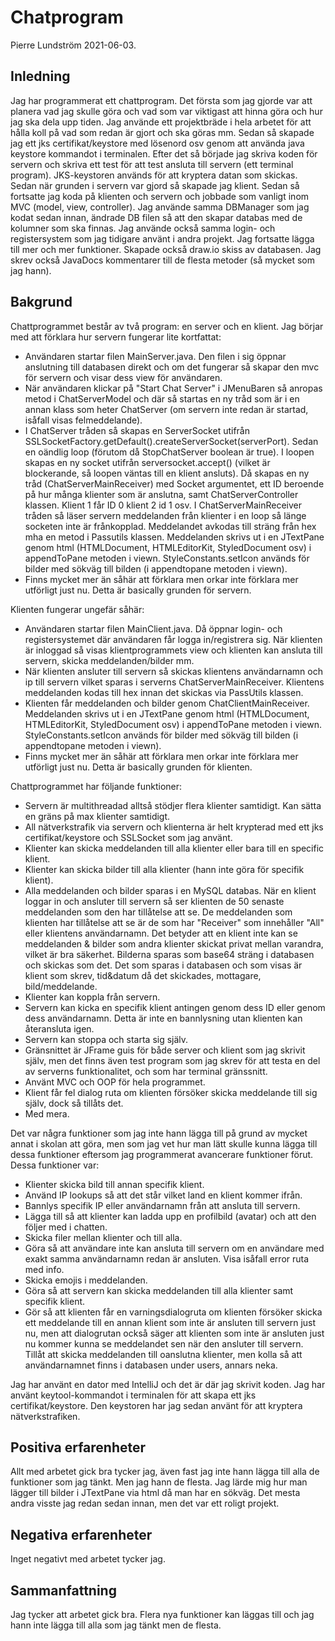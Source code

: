 # Chatprogram

Pierre Lundström 2021-06-03.

## Inledning

Jag har programmerat ett chattprogram. Det första som jag gjorde var att planera vad jag skulle göra och vad som var viktigast att hinna göra och hur jag ska dela upp tiden. Jag använde ett projektbräde i hela arbetet för att hålla koll på vad som redan är gjort och ska göras mm. Sedan så skapade jag ett jks certifikat/keystore med lösenord osv genom att använda java keystore kommandot i terminalen. Efter det så började jag skriva koden för servern och skriva ett test för att test ansluta till servern (ett terminal program). JKS-keystoren används för att kryptera datan som skickas. Sedan när grunden i servern var gjord så skapade jag klient. Sedan så fortsatte jag koda på klienten och servern och jobbade som vanligt inom MVC (model, view, controller). Jag använde samma DBManager som jag kodat sedan innan, ändrade DB filen så att den skapar databas med de kolumner som ska finnas. Jag använde också samma login- och registersystem som jag tidigare använt i andra projekt. Jag fortsatte lägga till mer och mer funktioner. Skapade också draw.io skiss av databasen. Jag skrev också JavaDocs kommentarer till de flesta metoder (så mycket som jag hann).

## Bakgrund

Chattprogrammet består av två program: en server och en klient. Jag börjar med att förklara hur servern fungerar lite kortfattat: 
* Användaren startar filen MainServer.java. Den filen i sig öppnar anslutning till databasen direkt och om det fungerar så skapar den mvc för servern och visar dess view för användaren. 
* När användaren klickar på "Start Chat Server" i JMenuBaren så anropas metod i ChatServerModel och där så startas en ny tråd som är i en annan klass som heter ChatServer (om servern inte redan är startad, isåfall visas felmeddelande).
* I ChatServer tråden så skapas en ServerSocket utifrån SSLSocketFactory.getDefault().createServerSocket(serverPort). Sedan en oändlig loop (förutom då StopChatServer boolean är true). I loopen skapas en ny socket utifrån serversocket.accept() (vilket är blockerande, så loopen väntas till en klient ansluts). Då skapas en ny tråd (ChatServerMainReceiver) med Socket argumentet, ett ID beroende på hur många klienter som är anslutna, samt ChatServerController klassen. Klient 1 får ID 0 klient 2 id 1 osv. I ChatServerMainReceiver tråden så läser servern meddelanden från klienter i en loop så länge socketen inte är frånkopplad. Meddelandet avkodas till sträng från hex mha en metod i Passutils klassen. Meddelanden skrivs ut i en JTextPane genom html (HTMLDocument, HTMLEditorKit, StyledDocument osv) i appendToPane metoden i viewn. StyleConstants.setIcon används för bilder med sökväg till bilden (i appendtopane metoden i viewn).
* Finns mycket mer än såhär att förklara men orkar inte förklara mer utförligt just nu. Detta är basically grunden för servern.

Klienten fungerar ungefär såhär: 
* Användaren startar filen MainClient.java. Då öppnar login- och registersystemet där användaren får logga in/registrera sig. När klienten är inloggad så visas klientprogrammets view och klienten kan ansluta till servern, skicka meddelanden/bilder mm. 
* När klienten ansluter till servern så skickas klientens användarnamn och ip till servern vilket sparas i serverns ChatServerMainReceiver.  Klientens meddelanden kodas till hex innan det skickas via PassUtils klassen.
* Klienten får meddelanden och bilder genom ChatClientMainReceiver. Meddelanden skrivs ut i en JTextPane genom html (HTMLDocument, HTMLEditorKit, StyledDocument osv) i appendToPane metoden i viewn. StyleConstants.setIcon används för bilder med sökväg till bilden (i appendtopane metoden i viewn).
* Finns mycket mer än såhär att förklara men orkar inte förklara mer utförligt just nu. Detta är basically grunden för klienten.

Chattprogrammet har följande funktioner:

* Servern är multithreadad alltså stödjer flera klienter samtidigt. Kan sätta en gräns på max klienter samtidigt. 
* All nätverkstrafik via servern och klienterna är helt krypterad med ett jks certifikat/keystore och SSLSocket som jag använt. 
* Klienter kan skicka meddelanden till alla klienter eller bara till en specific klient.
* Klienter kan skicka bilder till alla klienter (hann inte göra för specifik klient). 
* Alla meddelanden och bilder sparas i en MySQL databas. När en klient loggar in och ansluter till servern så ser klienten de 50 senaste meddelanden som den har tillåtelse att se. De meddelanden som klienten har tillåtelse att se är de som har "Receiver" som innehåller "All" eller klientens användarnamn. Det betyder att en klient inte kan se meddelanden & bilder som andra klienter skickat privat mellan varandra, vilket är bra säkerhet. Bilderna sparas som base64 sträng i databasen och skickas som det. Det som sparas i databasen och som visas är klient som skrev, tid&datum då det skickades, mottagare, bild/meddelande.
* Klienter kan koppla från servern.
* Servern kan kicka en specifik klient antingen genom dess ID eller genom dess användarnamn. Detta är inte en bannlysning utan klienten kan återansluta igen.
* Servern kan stoppa och starta sig själv.
* Gränsnittet är JFrame guis för både server och klient som jag skrivit själv, men det finns även test program som jag skrev för att testa en del av serverns funktionalitet, och som har terminal gränssnitt.
* Använt MVC och OOP för hela programmet.
* Klient får fel dialog ruta om klienten försöker skicka meddelande till sig själv, dock så tillåts det.
* Med mera.

Det var några funktioner som jag inte hann lägga till på grund av mycket annat i skolan att göra, men som jag vet hur man lätt skulle kunna lägga till dessa funktioner eftersom jag programmerat avancerare funktioner förut. Dessa funktioner var:
* Klienter skicka bild till annan specifik klient.
* Använd IP lookups så att det står vilket land en klient kommer ifrån.
* Bannlys specifik IP eller användarnamn från att ansluta till servern.
* Lägga till så att klienter kan ladda upp en profilbild (avatar) och att den följer med i chatten.
* Skicka filer mellan klienter och till alla.
* Göra så att användare inte kan ansluta till servern om en användare med exakt samma användarnamn redan är ansluten. Visa isåfall error ruta med info.
* Skicka emojis i meddelanden.
* Göra så att servern kan skicka meddelanden till alla klienter samt specifik klient.
* Gör så att klienten får en varningsdialogruta om klienten försöker skicka ett meddelande till en annan klient som inte är ansluten till servern just nu, men att dialogrutan också säger att klienten som inte är ansluten just nu kommer kunna se meddelandet sen när den ansluter till servern. Tillåt att skicka meddelanden till oanslutna klienter, men kolla så att användarnamnet finns i databasen under users, annars neka.

Jag har använt en dator med IntelliJ och det är där jag skrivit koden. Jag har använt keytool-kommandot i terminalen för att skapa ett jks certifikat/keystore. Den keystoren har jag sedan använt för att kryptera nätverkstrafiken.

## Positiva erfarenheter
Allt med arbetet gick bra tycker jag, även fast jag inte hann lägga till alla de funktioner som jag tänkt. Men jag hann de flesta. Jag lärde mig hur man lägger till bilder i JTextPane via html då man har en sökväg. Det mesta andra visste jag redan sedan innan, men det var ett roligt projekt.


## Negativa erfarenheter
Inget negativt med arbetet tycker jag. 


## Sammanfattning
Jag tycker att arbetet gick bra. Flera nya funktioner kan läggas till och jag hann inte lägga till alla som jag tänkt men de flesta. 

